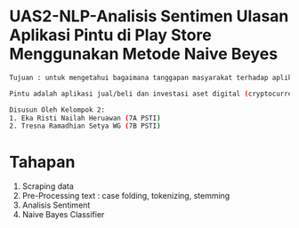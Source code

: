 # UAS2-NLP-Analisis Sentimen Ulasan Aplikasi Pintu di Play Store Menggunakan Metode Naive Beyes

```bash
Tujuan : untuk mengetahui bagaimana tanggapan masyarakat terhadap aplikasi pintu 
```

```bash 
Pintu adalah aplikasi jual/beli dan investasi aset digital (cryptocurrency) yang mudah, praktis, dan instan di Indonesia.
```

```bash 
Disusun Oleh Kelompok 2: 
1. Eka Risti Nailah Heruawan (7A PSTI)
2. Tresna Ramadhian Setya WG (7B PSTI)
```

# Tahapan 
1. Scraping data
2. Pre-Processing text : case folding, tokenizing, stemming
3. Analisis Sentiment
4. Naive Bayes Classifier
